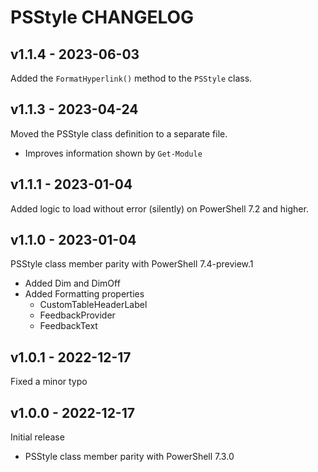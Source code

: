# PSStyle CHANGELOG

## v1.1.4 - 2023-06-03

Added the `FormatHyperlink()` method to the `PSStyle` class.

## v1.1.3 - 2023-04-24

Moved the PSStyle class definition to a separate file.

- Improves information shown by `Get-Module`

## v1.1.1 - 2023-01-04

Added logic to load without error (silently) on PowerShell 7.2 and higher.

## v1.1.0 - 2023-01-04

PSStyle class member parity with PowerShell 7.4-preview.1

- Added Dim and DimOff
- Added Formatting properties
  - CustomTableHeaderLabel
  - FeedbackProvider
  - FeedbackText

## v1.0.1 - 2022-12-17

Fixed a minor typo

## v1.0.0 - 2022-12-17

Initial release

- PSStyle class member parity with PowerShell 7.3.0
